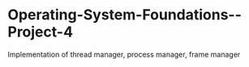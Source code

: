 # Operating-System-Foundations--Project-4
Implementation of thread manager, process manager, frame manager
